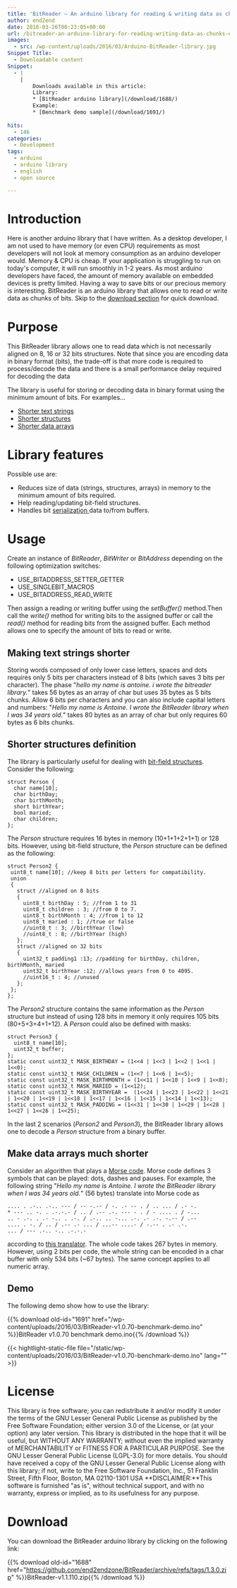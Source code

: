 ```yaml
---
title: 'BitReader – An arduino library for reading & writing data as chunks of bits'
author: end2end
date: 2016-03-26T00:23:05+00:00
url: /bitreader-an-arduino-library-for-reading-writing-data-as-chunks-of-bits/
images:
  - src: /wp-content/uploads/2016/03/Arduino-BitReader-library.jpg
Snippet Title:
  - Downloadable content
Snippet:
  - |
    |
        Downloads available in this article:
        Library:
        * [BitReader arduino library](/download/1688/)
        Example:
        * [Benchmark demo sample](/download/1691/)
        
hits:
  - 146
categories:
  - Development
tags:
  - arduino
  - arduino library
  - english
  - open source

---
```


# Introduction

Here is another arduino library that I have written. As a desktop developer, I am not used to have memory (or even CPU) requirements as most developers will not look at memory consumption as an arduino developer would. Memory &amp; CPU is cheap. If your application is struggling to run on today's computer, it will run smoothly in 1-2 years. As most arduino developers have faced, the amount of memory available on embedded devices is pretty limited. Having a way to save bits or our precious memory is interesting. BitReader is an arduino library that allows one to read or write data as chunks of bits. Skip to the [download section](#Download) for quick download.

# Purpose

This BitReader library allows one to read data which is not necessarily aligned on 8, 16 or 32 bits structures. Note that since you are encoding data in binary format (bits), the trade-off is that more code is required to process/decode the data and there is a small performance delay required for decoding the data

The library is useful for storing or decoding data in binary format using the minimum amount of bits. For examples...

* [Shorter text strings](#Making_text_strings_shorter)
* [Shorter structures](#Shorter_structuresdefinition)
* [Shorter data arrays](#Make_data_arrays_much_shorter)

# Library features

Possible use are:

* Reduces size of data (strings, structures, arrays) in memory to the minimum amount of bits required.
* Help reading/updating bit-field structures.
* Handles bit [serialization ](https://en.wikipedia.org/wiki/Serialization)data to/from buffers.

# Usage

Create an instance of *BitReader*, *BitWriter* or *BitAddress* depending on the following optimization switches:

* USE\_BITADDRESS\_SETTER\_GETTER
* USE\_SINGLEBIT\_MACROS
* USE\_BITADDRESS\_READ\_WRITE

Then assign a reading or writing buffer using the *setBuffer()* method.Then call the *write()* method for writing bits to the assigned buffer or call the *read()* method for reading bits from the assigned buffer. Each method allows one to specify the amount of bits to read or write.

## Making text strings shorter

Storing words composed of only lower case letters, spaces and dots requires only 5 bits per characters instead of 8 bits (which saves 3 bits per character). The phase "*hello my name is antoine. i wrote the bitreader library.*" takes 56 bytes as an array of char but uses 35 bytes as 5 bits chunks. Allow 6 bits per characters and you can also include capital letters and numbers: "*Hello my name is Antoine. I wrote the BitReader library when I was 34 years old.*" takes 80 bytes as an array of char but only requires 60 bytes as 6 bits chunks.

## Shorter structures definition

The library is particularly useful for dealing with [bit-field structures](http://en.cppreference.com/w/cpp/language/bit_field). Consider the following:

```
struct Person {
  char name[10];
  char birthDay;
  char birthMonth;
  short birthYear;
  bool maried;
  char children;
};
```

The *Person* structure requires 16 bytes in memory (10+1+1+2+1+1) or 128 bits. However, using bit-field structure, the *Person* structure can be defined as the following:

```
struct Person2 {
 uint8_t name[10]; //keep 8 bits per letters for compatibility.
 union
 {
   struct //aligned on 8 bits
   {
     uint8_t birthDay : 5; //from 1 to 31
     uint8_t children : 3; //from 0 to 7. 
     uint8_t birthMonth : 4; //from 1 to 12
     uint8_t maried : 1; //true or false
     //uint8_t : 3; //birthYear (low)
     //uint8_t : 8; //birthYear (high)
   };
   struct //aligned on 32 bits
   {
     uint32_t padding1 :13; //padding for birthDay, children, birthMonth, maried
     uint32_t birthYear :12; //allows years from 0 to 4095.
     //uint16_t : 4; //unused
   };
 };
};
```

The *Person2* structure contains the same information as the *Person* structure but instead of using 128 bits in memory it only requires 105 bits (80+5+3+4+1+12). A *Person* could also be defined with masks:

```
struct Person3 {
  uint8_t name[10];
  uint32_t buffer;
};
static const uint32_t MASK_BIRTHDAY = (1<<4 | 1<<3 | 1<<2 | 1<<1 | 1<<0);
static const uint32_t MASK_CHILDREN = (1<<7 | 1<<6 | 1<<5);
static const uint32_t MASK_BIRTHMONTH = (1<<11 | 1<<10 | 1<<9 | 1<<8);
static const uint32_t MASK_MARIED = (1<<12);
static const uint32_t MASK_BIRTHYEAR =  (1<<24 | 1<<23 | 1<<22 | 1<<21 | 1<<20 | 1<<19 | 1<<18 | 1<<17 | 1<<16 | 1<<15 | 1<<14 | 1<<13);
static const uint32_t MASK_PADDING = (1<<31 | 1<<30 | 1<<29 | 1<<28 | 1<<27 | 1<<26 | 1<<25);
```

In the last 2 scenarios (*Person2* and *Person3*), the BitReader library allows one to decode a *Person* structure from a binary buffer.

## Make data arrays much shorter

Consider an algorithm that plays a [Morse code](https://en.wikipedia.org/wiki/Morse_code). Morse code defines 3 symbols that can be played: dots, dashes and pauses. For example, the following string "*Hello my name is Antoine. I wrote the BitReader library when I was 34 years old.*" (56 bytes) translate into Morse code as

```
.... . .-.. .-.. --- / -- -.-- / -. .- -- . / .. ... / .- -. 
* --- .. -. . .-.-.- / .. / .-- .-. --- - . / - .... . / -... 
.. - .-. . .- -.. . .-. / .-.. .. -... .-. .- .-. -.-- / .-- 
.... . -. / .. / .-- .- ... / ...-- ....- / -.-- . .- .-. 
... / --- .-.. -.. .-.-.-
```

according to [this translator](http://morsecode.scphillips.com/translator.html). The whole code takes 267 bytes in memory. However, using 2 bits per code, the whole string can be encoded in a char buffer with only 534 bits (~67 bytes). The same concept applies to all numeric array.

## Demo

The following demo show how to use the library:

{{% download old-id="1691" href="/wp-content/uploads/2016/03/BitReader-v1.0.70-benchmark-demo.ino" %}}BitReader v1.0.70 benchmark demo.ino{{% /download %}}

{{< hightlight-static-file file="/static/wp-content/uploads/2016/03/BitReader-v1.0.70-benchmark-demo.ino" lang="" >}}

# License

This library is free software; you can redistribute it and/or modify it under the terms of the GNU Lesser General Public License as published by the Free Software Foundation; either version 3.0 of the License, or (at your option) any later version. This library is distributed in the hope that it will be useful, but WITHOUT ANY WARRANTY; without even the implied warranty of MERCHANTABILITY or FITNESS FOR A PARTICULAR PURPOSE. See the GNU Lesser General Public License (LGPL-3.0) for more details. You should have received a copy of the GNU Lesser General Public License along with this library; if not, write to the Free Software Foundation, Inc., 51 Franklin Street, Fifth Floor, Boston, MA 02110-1301 USA **DISCLAIMER:**This software is furnished "as is", without technical support, and with no warranty, express or implied, as to its usefulness for any purpose.

# Download

You can download the BitReader arduino library by clicking on the following link:

{{% download old-id="1688" href="https://github.com/end2endzone/BitReader/archive/refs/tags/1.3.0.zip" %}}BitReader-v1.1.110.zip{{% /download %}}
